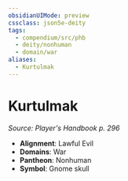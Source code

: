 ```yaml
---
obsidianUIMode: preview
cssclass: json5e-deity
tags:
  - compendium/src/phb
  - deity/nonhuman
  - domain/war
aliases:
  - Kurtulmak
---
```

# Kurtulmak
*Source: Player's Handbook p. 296* 

- **Alignment**: Lawful Evil
- **Domains**: War
- **Pantheon**: Nonhuman
- **Symbol**: Gnome skull